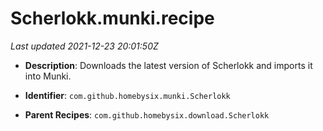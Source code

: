 # Scherlokk.munki.recipe

_Last updated 2021-12-23 20:01:50Z_

- **Description**: Downloads the latest version of Scherlokk and imports it into Munki.

- **Identifier**: `com.github.homebysix.munki.Scherlokk`

- **Parent Recipes**: `com.github.homebysix.download.Scherlokk`
